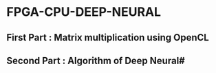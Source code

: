 # FPGA-CPU-DEEP-NEURAL
## First Part : Matrix multiplication using OpenCL
## Second Part : Algorithm of Deep Neural#
